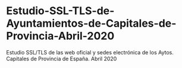# Estudio-SSL-TLS-de-Ayuntamientos-de-Capitales-de-Provincia-Abril-2020
Estudio SSL/TLS de las web oficial y sedes electrónica de los Aytos. Capitales de Provincia de España. Abril 2020
